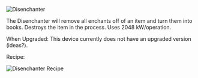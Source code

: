 ![Disenchanter](https://i.imgur.com/9yapm0I.png?1)

The Disenchanter will remove all enchants off of an item and turn them into books. Destroys the item in the process. Uses 2048 kW/operation.

When Upgraded: This device currently does not have an upgraded version (ideas?).

Recipe:

![Disenchanter Recipe](https://i.imgur.com/lNLlnlD.png?1)